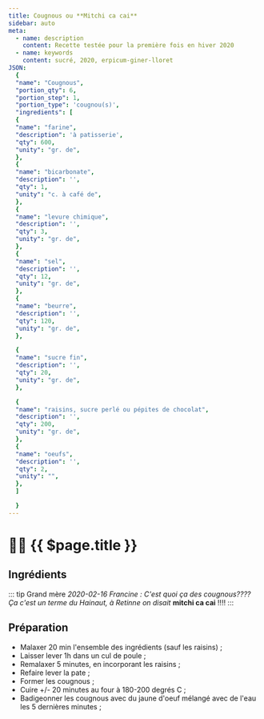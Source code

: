 ```yaml
---
title: Cougnous ou **Mitchi ca cai**
sidebar: auto
meta:
  - name: description
    content: Recette testée pour la première fois en hiver 2020
  - name: keywords
    content: sucré, 2020, erpicum-giner-lloret
JSON:
  {
  "name": "Cougnous",
  "portion_qty": 6,
  "portion_step": 1,
  "portion_type": 'cougnou(s)',
  "ingredients": [
  {
  "name": "farine",
  "description": 'à patisserie',
  "qty": 600,
  "unity": "gr. de",
  },
  {
  "name": "bicarbonate",
  "description": '',
  "qty": 1,
  "unity": "c. à café de",
  },
  {
  "name": "levure chimique",
  "description": '',
  "qty": 3,
  "unity": "gr. de",
  },
  {
  "name": "sel",
  "description": '',
  "qty": 12,
  "unity": "gr. de",
  },
  {
  "name": "beurre",
  "description": '',
  "qty": 120,
  "unity": "gr. de",
  },

  {
  "name": "sucre fin",
  "description": '',
  "qty": 20,
  "unity": "gr. de",
  },

  {
  "name": "raisins, sucre perlé ou pépites de chocolat",
  "description": '',
  "qty": 200,
  "unity": "gr. de",
  },
  {
  "name": "oeufs",
  "description": '',
  "qty": 2,
  "unity": "",
  },
  ]

  }
---
```

# :woman_cook: {{ $page.title }}

## Ingrédients

<recipePortion :recette="$page.frontmatter.JSON" />

::: tip Grand mère
*2020-02-16 Francine : C'est quoi ça des cougnous???? Ça c'est un terme du Hainaut, à Retinne on disait* **mitchi ca cai** !!!!
:::

## Préparation

- Malaxer 20 min l'ensemble des ingrédients (sauf les raisins) ;
- Laisser lever 1h dans un cul de poule ;
- Remalaxer 5 minutes, en incorporant les raisins ;
- Refaire lever la pate ;
- Former les cougnous ;
- Cuire +/- 20 minutes au four à 180-200 degrés C ;
- Badigeonner les cougnous avec du jaune d'oeuf mélangé avec de l'eau les 5 dernières minutes ;
